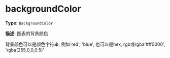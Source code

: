 # backgroundColor

**Type:** `BackgroundColor`

**描述:**
图表的背景颜色
  
  背景颜色可以是颜色字符串, 例如'red', 'blue', 也可以是hex, rgb或rgba'#ff0000', 'rgba(255,0,0,0.5)'

